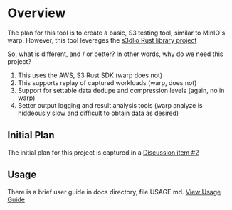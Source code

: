 # Overview
The plan for this tool is to create a basic, S3 testing tool, similar to MinIO's warp.  However, this tool leverages the [s3dlio Rust library project](https://github.com/russfellows/s3dlio)

So, what is different, and / or better?  In other words, why do we need this project?

1. This uses the AWS, S3 Rust SDK (warp does not)
2. This supports replay of captured workloads (warp, does not)
3. Support for settable data dedupe and compression levels (again, no in warp)
4. Better output logging and result analysis tools (warp analyze is hiddeously slow and difficult to obtain data as desired)


## Initial Plan
The initial plan for this project is captured in a [Discussion item #2](https://github.com/russfellows/warp-test/discussions/2)

## Usage
There is a brief user guide in docs directory, file USAGE.md.
[View Usage Guide](docs/USAGE.md)


